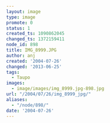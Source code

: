 ```yaml
---
layout: image
type: image
promote: 0
status: 1
created_ts: 1090862045
changed_ts: 1372159411
node_id: 898
title: IMG_8999.JPG
author: anj
created: '2004-07-26'
changed: '2013-06-25'
tags:
  - Taupo
images:
  - image/images/img_8999.jpg-898.jpg
url: "/2004/07/26/img_8999_jpg/"
aliases:
  - "/node/898/"
date: '2004-07-26'
---
```


